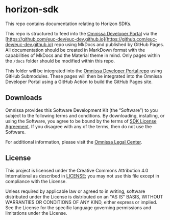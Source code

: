 # horizon-sdk

This repo contains documentation relating to Horizon SDKs.

This repo is structured to feed into the [Omnissa Developer Portal](https://developer.omnissa.com) via the [https://github.com/euc-dev/euc-dev.github.io](https://github.com/euc-dev/euc-dev.github.io) repo using MkDocs and published by GitHub Pages. All documentation should be created in MarkDown format with the capabilities of MkDocs and the Material theme in mind. Only pages within the `/docs` folder should be modified within this repo.

This folder will be integrated into the [Omnissa Developer Portal repo](https://github.com/euc-dev/euc-dev.github.io) using GitHub Submodules. These pages will then be integrated into the Omnissa Developer Portal using a GitHub Action to build the GitHub Pages site.

## Downloads

Omnissa provides this Software Development Kit (the “Software”) to you subject to the following terms and conditions. By downloading, installing, or using the Software, you agree to be bound by the terms of [SDK License Agreement](https://static.omnissa.com/sites/default/files/omnissa-sdk-agreement.pdf). If you disagree with any of the terms, then do not use the Software.

For additional information, please visit the [Omnissa Legal Center](https://www.omnissa.com/legal-center/).

## License

This project is licensed under the Creative Commons Attribution 4.0 International as described in [LICENSE](https://github.com/euc-dev/.github/blob/main/LICENSE); you may not use this file except in compliance with the License.


Unless required by applicable law or agreed to in writing, software distributed under the License is distributed on an "AS IS" BASIS, WITHOUT WARRANTIES OR CONDITIONS OF ANY KIND, either express or implied. See the License for the specific language governing permissions and limitations under the License.
